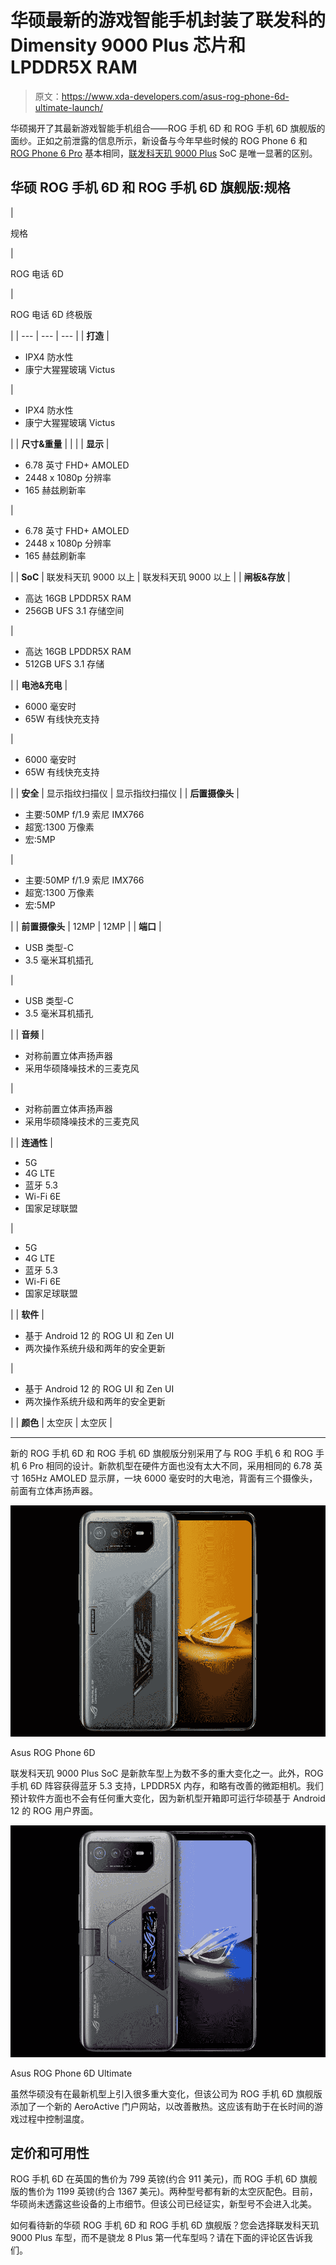 # 华硕最新的游戏智能手机封装了联发科的 Dimensity 9000 Plus 芯片和 LPDDR5X RAM

> 原文：<https://www.xda-developers.com/asus-rog-phone-6d-ultimate-launch/>

华硕揭开了其最新游戏智能手机组合——ROG 手机 6D 和 ROG 手机 6D 旗舰版的面纱。正如之前泄露的信息所示，新设备与今年早些时候的 ROG Phone 6 和 [ROG Phone 6 Pro](https://www.xda-developers.com/asus-rog-phone-6-pro-review/) 基本相同，[联发科天玑 9000 Plus](https://www.xda-developers.com/mediatek-dimensity-9000-plus/) SoC 是唯一显著的区别。

## 华硕 ROG 手机 6D 和 ROG 手机 6D 旗舰版:规格

| 

规格

 | 

ROG 电话 6D

 | 

ROG 电话 6D 终极版

 |
| --- | --- | --- |
| **打造** | 

*   IPX4 防水性
*   康宁大猩猩玻璃 Victus

 | 

*   IPX4 防水性
*   康宁大猩猩玻璃 Victus

 |
| **尺寸&重量** |  |  |
| **显示** | 

*   6.78 英寸 FHD+ AMOLED
*   2448 x 1080p 分辨率
*   165 赫兹刷新率

 | 

*   6.78 英寸 FHD+ AMOLED
*   2448 x 1080p 分辨率
*   165 赫兹刷新率

 |
| **SoC** | 联发科天玑 9000 以上 | 联发科天玑 9000 以上 |
| **闸板&存放** | 

*   高达 16GB LPDDR5X RAM
*   256GB UFS 3.1 存储空间

 | 

*   高达 16GB LPDDR5X RAM
*   512GB UFS 3.1 存储

 |
| **电池&充电** | 

*   6000 毫安时
*   65W 有线快充支持

 | 

*   6000 毫安时
*   65W 有线快充支持

 |
| **安全** | 显示指纹扫描仪 | 显示指纹扫描仪 |
| **后置摄像头** | 

*   主要:50MP f/1.9 索尼 IMX766
*   超宽:1300 万像素
*   宏:5MP

 | 

*   主要:50MP f/1.9 索尼 IMX766
*   超宽:1300 万像素
*   宏:5MP

 |
| **前置摄像头** | 12MP | 12MP |
| **端口** | 

*   USB 类型-C
*   3.5 毫米耳机插孔

 | 

*   USB 类型-C
*   3.5 毫米耳机插孔

 |
| **音频** | 

*   对称前置立体声扬声器
*   采用华硕降噪技术的三麦克风

 | 

*   对称前置立体声扬声器
*   采用华硕降噪技术的三麦克风

 |
| **连通性** | 

*   5G
*   4G LTE
*   蓝牙 5.3
*   Wi-Fi 6E
*   国家足球联盟

 | 

*   5G
*   4G LTE
*   蓝牙 5.3
*   Wi-Fi 6E
*   国家足球联盟

 |
| **软件** | 

*   基于 Android 12 的 ROG UI 和 Zen UI
*   两次操作系统升级和两年的安全更新

 | 

*   基于 Android 12 的 ROG UI 和 Zen UI
*   两次操作系统升级和两年的安全更新

 |
| **颜色** | 太空灰 | 太空灰 |

* * *

新的 ROG 手机 6D 和 ROG 手机 6D 旗舰版分别采用了与 ROG 手机 6 和 ROG 手机 6 Pro 相同的设计。新款机型在硬件方面也没有太大不同，采用相同的 6.78 英寸 165Hz AMOLED 显示屏，一块 6000 毫安时的大电池，背面有三个摄像头，前面有立体声扬声器。

 <picture>![Asus ROG Phone 6D front and back on gray background.](img/8c458098714e45ee178cf3e49f54eb58.png)</picture> 

Asus ROG Phone 6D

联发科天玑 9000 Plus SoC 是新款车型上为数不多的重大变化之一。此外，ROG 手机 6D 阵容获得蓝牙 5.3 支持，LPDDR5X 内存，和略有改善的微距相机。我们预计软件方面也不会有任何重大变化，因为新机型开箱即可运行华硕基于 Android 12 的 ROG 用户界面。

 <picture>![Asus ROG Phone 6D Ultimate front and back on gray background.](img/e78913eb197c575f3df9c4eb773950d2.png)</picture> 

Asus ROG Phone 6D Ultimate

虽然华硕没有在最新机型上引入很多重大变化，但该公司为 ROG 手机 6D 旗舰版添加了一个新的 AeroActive 门户网站，以改善散热。这应该有助于在长时间的游戏过程中控制温度。

## 定价和可用性

ROG 手机 6D 在英国的售价为 799 英镑(约合 911 美元)，而 ROG 手机 6D 旗舰版的售价为 1199 英镑(约合 1367 美元)。两种型号都有新的太空灰配色。目前，华硕尚未透露这些设备的上市细节。但该公司已经证实，新型号不会进入北美。

如何看待新的华硕 ROG 手机 6D 和 ROG 手机 6D 旗舰版？您会选择联发科天玑 9000 Plus 车型，而不是骁龙 8 Plus 第一代车型吗？请在下面的评论区告诉我们。